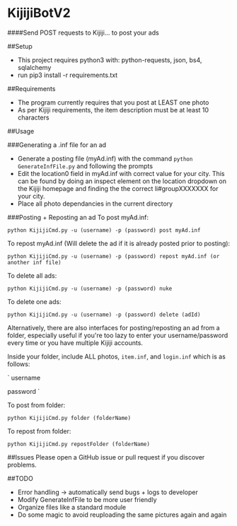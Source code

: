 # KijijiBotV2
####Send POST requests to Kijiji... to post your ads

##Setup
- This project requires python3 with: python-requests, json, bs4, sqlalchemy
- run pip3 install -r requirements.txt

##Requirements
- The program currently requires that you post at LEAST one photo
- As per Kijiji requirements, the item description must be at least 10 characters

##Usage

###Generating a .inf file for an ad
- Generate a posting file (myAd.inf) with the command `python GenerateInfFile.py` and following the prompts
- Edit the location0 field in myAd.inf with correct value for your city. This can be found by doing an inspect element on the location dropdown on the Kijiji homepage and finding the the correct li#groupXXXXXXX for your city. 
- Place all photo dependancies in the current directory


###Posting + Reposting an ad
To post myAd.inf:

`python KijijiCmd.py -u (username) -p (password) post myAd.inf `

To repost myAd.inf (Will delete the ad if it is already posted prior to posting):

`python KijijiCmd.py -u (username) -p (password) repost myAd.inf (or another inf file)`

To delete all ads:

`python KijijiCmd.py -u (username) -p (password) nuke `

To delete one ads:

`python KijijiCmd.py -u (username) -p (password) delete (adId)`

Alternatively, there are also interfaces for posting/reposting an ad from a folder, especially useful if you're too lazy to enter your username/password every time or you have multiple Kijiji accounts.

Inside your folder, include ALL photos, `item.inf`, and `login.inf` which is as follows:

` username

password `

To post from folder:

`python KijijiCmd.py folder (folderName)`

To repost from folder:

`python KijijiCmd.py repostFolder (folderName)`


##Issues
Please open a GitHub issue or pull request if you discover problems. 

##TODO 
- Error handling -> automatically send bugs + logs to developer
- Modify GenerateInfFile to be more user friendly
- Organize files like a standard module
- Do some magic to avoid reuploading the same pictures again and again
